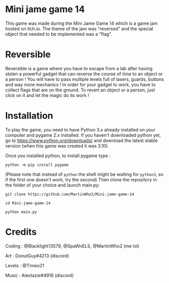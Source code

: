 # Mini jame game 14
This game was made during the Mini Jame Game 14 which is a game jam hosted on itch.io. The theme of the jam was "reversed" and the special object that needed to be implemented was a "flag".
# Reversible
Reversible is a game where you have to escape from a lab after having stolen a powerful gadget that can reverse the course of time to an object or a person !
You will have to pass multiple levels full of lasers, guards, buttons and way more mechanics !
In order for your gadget to work, you have to collect flags that are on the ground.
To revert an object or a person, just click on it and let the magic do its work !
# Installation
To play the game, you need to have Python 3.x already installed on your computer and pygame 2.x installed.
If you haven't downloaded python yet, go to https://www.python.org/downloads/ and download the latest stable version (when this game was created it was 3.10).

Once you installed python, to install pygame type :

```shell 
python -m pip install pygame
```

(Please note that instead of ```python``` the shell might be waiting for ```python3```, so if the first one doesn't work, try the second)
Then clone the repository in the folder of your choice and launch main.py:

```shell 
git clone https://github.com/MartinWho2/Mini-jame-game-14
```

```shell
cd Mini-jame-game-14
```

```shell
python main.py
```

# Credits

Coding : @Blacklight13579, @SpaWnELS, @MartinWho2 (me lol)

Art : DonutGuy#4213 (discord)

Levels : @Timeo21

Music : Alextazie#4916 (discord)
